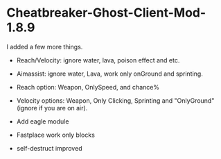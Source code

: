# Cheatbreaker-Ghost-Client-Mod-1.8.9

I added a few more things.

- Reach/Velocity: ignore water, lava, poison effect and etc.

- Aimassist: ignore water, Lava, work only onGround and sprinting.

- Reach option: Weapon, OnlySpeed, and chance%

- Velocity options: Weapon, Only Clicking, Sprinting and "OnlyGround" (ignore if you are on air).

- Add eagle module

- Fastplace work only blocks

- self-destruct improved


